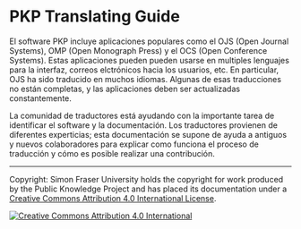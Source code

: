 
# PKP Translating Guide

El software PKP incluye aplicaciones populares como el OJS (Open Journal Systems), OMP (Open Monograph Press) y el OCS (Open Conference Systems). Estas aplicaciones pueden pueden usarse en   multiples lenguajes para la interfaz, correos elctrónicos hacia los usuarios, etc. En particular, OJS ha sido traducido en muchos idiomas. Algunas de esas traducciones no están completas, y las aplicaciones deben ser actualizadas constantemente.

La comunidad de traductores está ayudando con la importante tarea de identificar el software y la documentación. Los traductores provienen de diferentes experticias; esta documentación se supone de ayuda a antiguos y nuevos colaboradores para explicar como funciona el proceso de traducción y cómo es posible realizar una contribución.  

----
Copyright: Simon Fraser University holds the copyright for work produced by the Public Knowledge Project and has placed its documentation under a [Creative Commons Attribution 4.0 International License](http://creativecommons.org/licenses/by/4.0/).

[![](https://i.creativecommons.org/l/by/4.0/88x31.png "Creative Commons Attribution 4.0 International")](http://creativecommons.org/licenses/by/4.0/)

